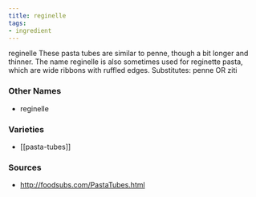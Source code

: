 ```yaml
---
title: reginelle
tags:
- ingredient
---
```

reginelle These pasta tubes are similar to penne, though a bit longer and thinner. The name reginelle is also sometimes used for reginette pasta, which are wide ribbons with ruffled edges. Substitutes: penne OR ziti

### Other Names

* reginelle

### Varieties

* [[pasta-tubes]]

### Sources
* http://foodsubs.com/PastaTubes.html

